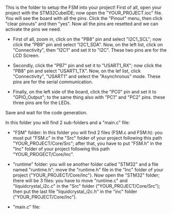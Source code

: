 This is the folder to setup the FSM into your project!
First of all, open your project with the STM32CubeIDE; now open the "YOUR_PROJECT.ioc" file. You will see the board with all the pins. Click the "Pinout" menu, then click "clear pinouts" and then "yes". Now all the pins are resetted and we can activate the pins we need.

- First of all, zoom in, click on the "PB8" pin and select "I2C1_SCL"; now click the "PB9" pin and select "I2C1_SDA". Now, on the left list, click on "Connectivity", then "I2C1" and set it to "I2C". These two pins are for the LCD Screen.

- Secondly, click the "PB7" pin and set it to "USART1_RX"; now click the "PB8" pin and select "USART1_TX". Now, on the lef list, click "Connectivity", "USART1" and select the "Asynchronus" mode. These pins are for the serial communication.

- Finally, on the left side of the board, click the "PC0" pin and set it to "GPIO_Output"; to the same thing also with "PC1" and "PC2" pins. these three pins are for the LEDs.

Save and wait for the code generation.

In this folder you will find 2 sub-folders and a "main.c" file:

- "FSM" folder: In this folder you will find 2 files (FSM.c and FSM.h): you must put "FSM.c" in the "Src" folder of your project following this path "YOUR_PROJECT/Core/Src"; after that, you have to put "FSM.h" in the "Inc" folder of your project following this path "YOUR_PROGECT/Core/Inc".

- "runtime" folder: you will se another folder called "STM32" and a file named "runtime.h"; move the "runtime.h" file in the "Inc" folder of your project ("YOUR_PROJECT/Core/Inc"). Now open the "STM32" folder; there will be 3 files: you have to move "runtime.c" and "liquidcrystal_i2c.c" in the "Src" folder ("YOUR_PROJECT/Core/Src"); then put the last file "liquidcrystal_i2c.h" in the "inc" folder ("YOUR_PROJECT/Core/Inc").

- "main.c" file: 
